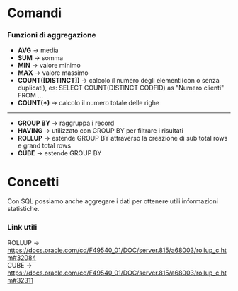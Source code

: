 # Comandi
### Funzioni di aggregazione
- **AVG** -> media
- **SUM** -> somma
- **MIN** -> valore minimo
- **MAX** -> valore massimo
- **COUNT([DISTINCT])** -> calcolo il numero degli elementi(con o senza duplicati), es: SELECT COUNT(DISTINCT CODFID) as "Numero clienti" FROM ...
- **COUNT(*)** -> calcolo il numero totale delle righe
---
- **GROUP BY** -> raggruppa i record
- **HAVING** -> utilizzato con GROUP BY per filtrare i risultati
- **ROLLUP** -> estende GROUP BY attraverso la creazione di sub total rows e grand total rows
- **CUBE** -> estende GROUP BY

# Concetti
Con SQL possiamo anche aggregare i dati per ottenere utili informazioni statistiche.

### Link utili
ROLLUP -> https://docs.oracle.com/cd/F49540_01/DOC/server.815/a68003/rollup_c.htm#32084 \
CUBE -> https://docs.oracle.com/cd/F49540_01/DOC/server.815/a68003/rollup_c.htm#32311
